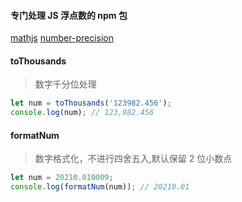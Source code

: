 #### 专门处理 JS 浮点数的 npm 包

[mathjs](https://github.com/josdejong/mathjs)
[number-precision](https://github.com/nefe/number-precision)

#### toThousands

> 数字千分位处理

```javascript
let num = toThousands('123982.456');
console.log(num); // 123,982.456
```

#### formatNum

> 数字格式化，不进行四舍五入,默认保留 2 位小数点

```javascript
let num = 20210.010009;
console.log(formatNum(num)); // 20210.01
```
